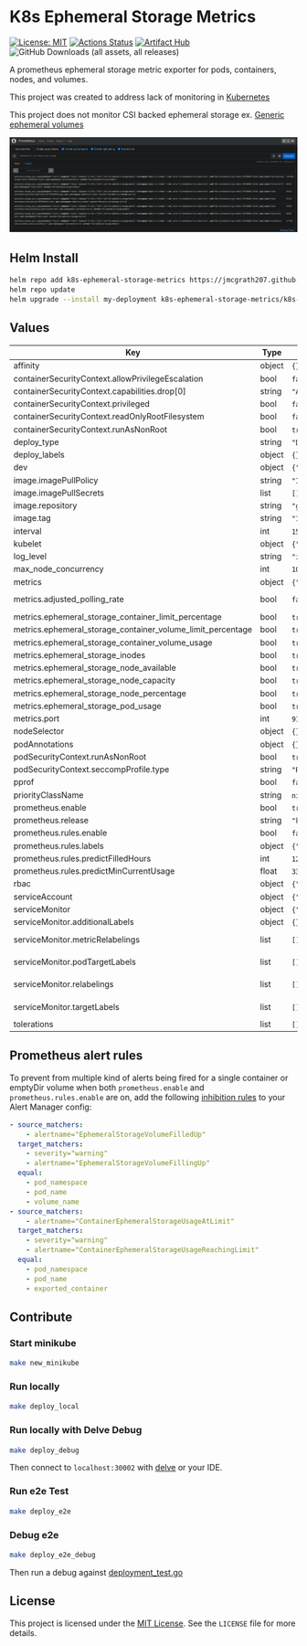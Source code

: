 # K8s Ephemeral Storage Metrics

[![License: MIT](https://img.shields.io/badge/License-MIT-yellow.svg)](https://opensource.org/licenses/MIT)
[![Actions Status](https://github.com/jmcgrath207/k8s-ephemeral-storage-metrics/workflows/ci/badge.svg)](https://github.com/jmcgrath207/k8s-ephemeral-storage-metrics/actions)
[![Artifact Hub](https://img.shields.io/endpoint?url=https://artifacthub.io/badge/repository/k8s-ephemeral-storage-metrics)](https://artifacthub.io/packages/helm/k8s-ephemeral-storage-metrics/k8s-ephemeral-storage-metrics)
![GitHub Downloads (all assets, all releases)](https://img.shields.io/github/downloads/jmcgrath207/k8s-ephemeral-storage-metrics/total)

A prometheus ephemeral storage metric exporter for pods, containers,
nodes, and volumes.

This project was created
to address lack of monitoring in [Kubernetes](https://github.com/kubernetes/kubernetes/issues/69507)

This project does not monitor CSI backed ephemeral storage ex. [Generic ephemeral volumes](https://kubernetes.io/docs/concepts/storage/ephemeral-volumes/#generic-ephemeral-volumes)

![main image](img/screenshot.png)


## Helm Install

```bash
helm repo add k8s-ephemeral-storage-metrics https://jmcgrath207.github.io/k8s-ephemeral-storage-metrics/chart
helm repo update
helm upgrade --install my-deployment k8s-ephemeral-storage-metrics/k8s-ephemeral-storage-metrics
```

## Values

| Key | Type | Default | Description |
|-----|------|---------|-------------|
| affinity | object | `{}` |  |
| containerSecurityContext.allowPrivilegeEscalation | bool | `false` |  |
| containerSecurityContext.capabilities.drop[0] | string | `"ALL"` |  |
| containerSecurityContext.privileged | bool | `false` |  |
| containerSecurityContext.readOnlyRootFilesystem | bool | `false` |  |
| containerSecurityContext.runAsNonRoot | bool | `true` |  |
| deploy_type | string | `"Deployment"` | Set as Deployment for single controller to query all nodes or Daemonset |
| deploy_labels | object | `{}` | Set additional labels for the Deployment/Daemonset |
| dev | object | `{"enabled":false,"grow":{"image":"ghcr.io/jmcgrath207/k8s-ephemeral-storage-grow-test:latest","imagePullPolicy":"IfNotPresent"},"shrink":{"image":"ghcr.io/jmcgrath207/k8s-ephemeral-storage-shrink-test:latest","imagePullPolicy":"IfNotPresent"}}` | For local development or testing that will deploy grow and shrink pods and debug service |
| image.imagePullPolicy | string | `"IfNotPresent"` |  |
| image.imagePullSecrets | list | `[]` |  |
| image.repository | string | `"ghcr.io/jmcgrath207/k8s-ephemeral-storage-metrics"` |  |
| image.tag | string | `"1.16.3"` |  |
| interval | int | `15` | Polling node rate for exporter |
| kubelet | object | `{"insecure":false,"readOnlyPort":0,"scrape":false}` | Scrape metrics through kubelet instead of kube api |
| log_level | string | `"info"` |  |
| max_node_concurrency | int | `10` | Max number of concurrent query requests to the kubernetes API. |
| metrics | object | `{"adjusted_polling_rate":false,"ephemeral_storage_container_limit_percentage":true,"ephemeral_storage_container_volume_limit_percentage":true,"ephemeral_storage_container_volume_usage":true,"ephemeral_storage_inodes":true,"ephemeral_storage_node_available":true,"ephemeral_storage_node_capacity":true,"ephemeral_storage_node_percentage":true,"ephemeral_storage_pod_usage":true,"port":9100}` | Set metrics you want to enable |
| metrics.adjusted_polling_rate | bool | `false` | Create the ephemeral_storage_adjusted_polling_rate metrics to report Adjusted Poll Rate in milliseconds. Typically used for testing. |
| metrics.ephemeral_storage_container_limit_percentage | bool | `true` | Percentage of ephemeral storage used by a container in a pod |
| metrics.ephemeral_storage_container_volume_limit_percentage | bool | `true` | Percentage of ephemeral storage used by a container's volume in a pod |
| metrics.ephemeral_storage_container_volume_usage | bool | `true` | Current ephemeral storage used by a container's volume in a pod |
| metrics.ephemeral_storage_inodes | bool | `true` | Current ephemeral inode usage of pod |
| metrics.ephemeral_storage_node_available | bool | `true` | Available ephemeral storage for a node |
| metrics.ephemeral_storage_node_capacity | bool | `true` | Capacity of ephemeral storage for a node |
| metrics.ephemeral_storage_node_percentage | bool | `true` | Percentage of ephemeral storage used on a node |
| metrics.ephemeral_storage_pod_usage | bool | `true` | Current ephemeral byte usage of pod |
| metrics.port | int | `9100` | Adjust the metric port as needed (default 9100) |
| nodeSelector | object | `{}` |  |
| podAnnotations | object | `{}` |  |
| podSecurityContext.runAsNonRoot | bool | `true` |  |
| podSecurityContext.seccompProfile.type | string | `"RuntimeDefault"` |  |
| pprof | bool | `false` | Enable Pprof |
| priorityClassName | string | `nil` |  |
| prometheus.enable | bool | `true` |  |
| prometheus.release | string | `"kube-prometheus-stack"` |  |
| prometheus.rules.enable | bool | `false` | Create PrometheusRules firing alerts when out of ephemeral storage |
| prometheus.rules.labels | object | `{"severity":"warning"}` | What additional labels to set on alerts |
| prometheus.rules.predictFilledHours | int | `12` | How many hours in the future to predict filling up of a volume |
| prometheus.rules.predictMinCurrentUsage | float | `33.3` | What percentage of limit must be used right now to predict filling up of a volume |
| rbac | object | `{"create":true}` | RBAC configuration |
| serviceAccount | object | `{"create":true,"name":null}` | Service Account configuration |
| serviceMonitor | object | `{"additionalLabels":{},"enable":true,"metricRelabelings":[],"podTargetLabels":[],"relabelings":[],"targetLabels":[]}` | Configure the Service Monitor |
| serviceMonitor.additionalLabels | object | `{}` | Add labels to the ServiceMonitor.Spec |
| serviceMonitor.metricRelabelings | list | `[]` | Set metricRelabelings as per https://github.com/prometheus-operator/prometheus-operator/blob/main/Documentation/api.md#monitoring.coreos.com/v1.RelabelConfig |
| serviceMonitor.podTargetLabels | list | `[]` | Set podTargetLabels as per https://github.com/prometheus-operator/prometheus-operator/blob/main/Documentation/api.md#monitoring.coreos.com/v1.ServiceMonitorSpec |
| serviceMonitor.relabelings | list | `[]` | Set relabelings as per https://github.com/prometheus-operator/prometheus-operator/blob/main/Documentation/api.md#monitoring.coreos.com/v1.RelabelConfig |
| serviceMonitor.targetLabels | list | `[]` | Set targetLabels as per https://github.com/prometheus-operator/prometheus-operator/blob/main/Documentation/api.md#monitoring.coreos.com/v1.ServiceMonitorSpec |
| tolerations | list | `[]` |  |

## Prometheus alert rules

To prevent from multiple kind of alerts being fired for a single container or
emptyDir volume when both `prometheus.enable` and `prometheus.rules.enable` are
on, add the following [inhibition
rules](https://prometheus.io/docs/alerting/latest/configuration/#inhibition-related-settings)
to your Alert Manager config:

```yaml
- source_matchers:
    - alertname="EphemeralStorageVolumeFilledUp"
  target_matchers:
    - severity="warning"
    - alertname="EphemeralStorageVolumeFillingUp"
  equal:
    - pod_namespace
    - pod_name
    - volume_name
- source_matchers:
    - alertname="ContainerEphemeralStorageUsageAtLimit"
  target_matchers:
    - severity="warning"
    - alertname="ContainerEphemeralStorageUsageReachingLimit"
  equal:
    - pod_namespace
    - pod_name
    - exported_container
```

## Contribute

### Start minikube
```bash
make new_minikube
```

### Run locally
```bash
make deploy_local
```

### Run locally with Delve Debug
```bash
make deploy_debug
```
Then connect to `localhost:30002` with [delve](https://github.com/go-delve/delve) or your IDE.

### Run e2e Test
```bash
make deploy_e2e
```

### Debug e2e
```bash
make deploy_e2e_debug
```
Then run a debug against [deployment_test.go](tests/e2e/deployment_test.go)

## License

This project is licensed under the [MIT License](https://opensource.org/licenses/MIT). See the `LICENSE` file for more details.
